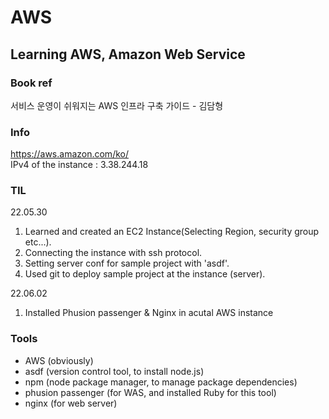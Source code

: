 # AWS
## Learning AWS, Amazon Web Service

### Book ref
서비스 운영이 쉬워지는 AWS 인프라 구축 가이드 - 김담형

### Info
<https://aws.amazon.com/ko/> </br>
IPv4 of the instance : 3.38.244.18

### TIL
22.05.30 
1. Learned and created an EC2 Instance(Selecting Region, security group etc...). 
2. Connecting the instance with ssh protocol. 
3. Setting server conf for sample project with 'asdf'.
4. Used git to deploy sample project at the instance (server).

22.06.02
1. Installed Phusion passenger & Nginx in acutal AWS instance

### Tools
- AWS (obviously) </br>
- asdf (version control tool, to install node.js) </br>
- npm (node package manager, to manage package dependencies) </br>
- phusion passenger (for WAS, and installed Ruby for this tool) </br>
- nginx (for web server) </br>
